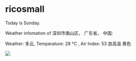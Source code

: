 # ricosmall

Today is Sunday.

Weather infomation of 深圳市南山区， 广东省， 中国: 

Weather: 多云, Temperature: 28 ℃ , Air Index: 53 良高温 黄色

<img src="https://github-readme-stats.vercel.app/api?username=ricosmall&show_icons=true" />

